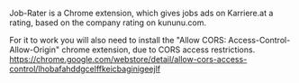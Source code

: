 Job-Rater is a Chrome extension, which gives jobs ads on Karriere.at a rating, based on the company rating on kununu.com.

For it to work you will also need to install the "Allow CORS: Access-Control-Allow-Origin" chrome extension, due to CORS access restrictions.
https://chrome.google.com/webstore/detail/allow-cors-access-control/lhobafahddgcelffkeicbaginigeejlf